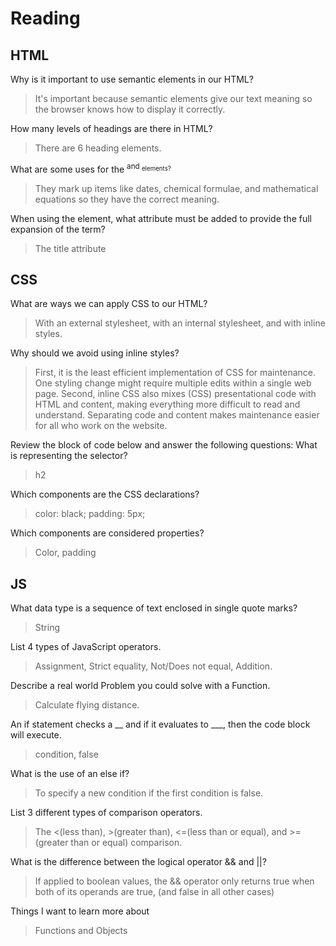 # Reading

## HTML
Why is it important to use semantic elements in our HTML?
> It's important because semantic elements give our text meaning so the browser knows how to display it correctly.

How many levels of headings are there in HTML?
> There are 6 heading elements.

What are some uses for the <sup> and <sub> elements?
> They mark up items like dates, chemical formulae, and mathematical equations so they have the correct meaning.

When using the <abbr> element, what attribute must be added to provide the full expansion of the term?
> The title attribute

## CSS
What are ways we can apply CSS to our HTML?
> With an external stylesheet, with an internal stylesheet, and with inline styles.

Why should we avoid using inline styles?
> First, it is the least efficient implementation of CSS for maintenance. One styling change might require multiple edits within a single web page. Second, inline CSS also mixes (CSS) presentational code with HTML and content, making everything more difficult to read and understand. Separating code and content makes maintenance easier for all who work on the website.

Review the block of code below and answer the following questions:
What is representing the selector?
> h2

Which components are the CSS declarations?
> color: black; padding: 5px;

Which components are considered properties?
> Color, padding

## JS
What data type is a sequence of text enclosed in single quote marks?
> String

List 4 types of JavaScript operators.
> Assignment, Strict equality, Not/Does not equal, Addition.

Describe a real world Problem you could solve with a Function.
> Calculate flying distance.

An if statement checks a __ and if it evaluates to ___, then the code block will execute.
> condition, false

What is the use of an else if?
> To specify a new condition if the first condition is false.

List 3 different types of comparison operators.
> The <(less than), >(greater than), <=(less than or equal), and >=(greater than or equal) comparison.

What is the difference between the logical operator && and ||?
> If applied to boolean values, the && operator only returns true when both of its operands are true, (and false in all other cases)

Things I want to learn more about
> Functions and Objects